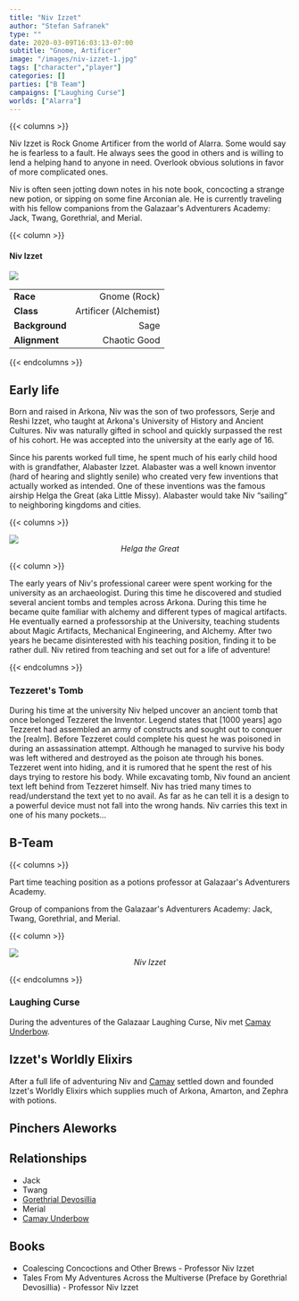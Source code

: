 ```yaml
---
title: "Niv Izzet"
author: "Stefan Safranek"
type: ""
date: 2020-03-09T16:03:13-07:00
subtitle: "Gnome, Artificer"
image: "/images/niv-izzet-1.jpg"
tags: ["character","player"]
categories: []
parties: ["B Team"]
campaigns: ["Laughing Curse"]
worlds: ["Alarra"]
---
```


{{< columns >}}

Niv Izzet is Rock Gnome Artificer from the world of Alarra.
Some would say he is fearless to a fault.
He always sees the good in others and is willing to lend a helping hand to anyone in need.
Overlook obvious solutions in favor of more complicated ones.

Niv is often seen jotting down notes in his note book, concocting a strange new potion, or sipping on some fine Arconian ale. He is currently traveling with his fellow companions from the Galazaar's Adventurers Academy: Jack, Twang, Gorethrial, and Merial.

{{< column >}}

<div class="description-table">

#### Niv Izzet

<img src="/images/niv-izzet-1.jpg" class="portrait">

|                   |                       |
| ----------------- | ---------------------:|
| <b>Race</b>       | Gnome (Rock)	        |
| <b>Class</b>      | Artificer (Alchemist) |
| <b>Background</b> | Sage                  |
| <b>Alignment</b>  | Chaotic Good          |

</div>

{{< endcolumns >}}


## Early life

Born and raised in Arkona, Niv was the son of two professors, Serje and Reshi Izzet, who taught at Arkona's University of History and Ancient Cultures. Niv was naturally gifted in school and quickly surpassed the rest of his cohort. He was accepted into the university at the early age of 16.

Since his parents worked full time, he spent much of his early child hood with is grandfather, Alabaster Izzet. Alabaster was a well known inventor (hard of hearing and slightly senile) who created very few inventions that actually worked as intended. One of these inventions was the famous airship Helga the Great (aka Little Missy). Alabaster would take Niv “sailing” to neighboring kingdoms and cities.

{{< columns >}}

<div class="description-table">
	<img src="/images/helga-the-great-airship-1.jpg" class="portrait">
	<div style="text-align:center;">
		<i>Helga the Great</i>
	</div>
</div>

{{< column >}}

The early years of Niv's professional career were spent working for the university as an archaeologist. During this time he discovered and studied several ancient tombs and temples across Arkona. During this time he became quite familiar with alchemy and different types of magical artifacts. He eventually earned a professorship at the University, teaching students about Magic Artifacts, Mechanical Engineering, and Alchemy. After two years he became disinterested with his teaching position, finding it to be rather dull. Niv retired from teaching and set out for a life of adventure!

{{< endcolumns >}}


### Tezzeret's Tomb

During his time at the university Niv helped uncover an ancient tomb that once belonged Tezzeret the Inventor. Legend states that [1000 years] ago Tezzeret had assembled an army of constructs and sought out to conquer the [realm].  Before Tezzeret could complete his quest he was poisoned in during an assassination attempt. Although he managed to survive his body was left withered and destroyed as the poison ate through his bones. Tezzeret went into hiding, and it is rumored that he spent the rest of his days trying to restore his body. While excavating tomb, Niv found an ancient text left behind from Tezzeret himself. Niv has tried many times to read/understand the text yet to no avail. As far as he can tell it is a design to a powerful device must not fall into the wrong hands. Niv carries this text in one of his many pockets…


## B-Team

{{< columns >}}

Part time teaching position as a potions professor at Galazaar's Adventurers Academy.

Group of companions from the Galazaar's Adventurers Academy: Jack, Twang, Gorethrial, and Merial.

{{< column >}}

<div class="description-table">
	<img src="/images/niv-izzet-sketch-1.jpg" class="portrait">
	<div style="text-align:center;">
		<i>Niv Izzet</i>
	</div>
</div>

{{< endcolumns >}}


### Laughing Curse

During the adventures of the Galazaar Laughing Curse, Niv met [Camay Underbow](/characters/camay-underbow).


## Izzet's Worldly Elixirs

After a full life of adventuring Niv and [Camay](/characters/camay-underbow) settled down and founded Izzet's Worldly Elixirs which supplies much of Arkona, Amarton, and Zephra with potions.


## Pinchers Aleworks



## Relationships

 - Jack
 - Twang
 - [Gorethrial Devosillia](/characters/gorethrial-devosillia)
 - Merial
 - [Camay Underbow](/characters/camay-underbow)


## Books

 - Coalescing Concoctions and Other Brews - Professor Niv Izzet
 - Tales From My Adventures Across the Multiverse (Preface by Gorethrial Devosillia) - Professor Niv Izzet
